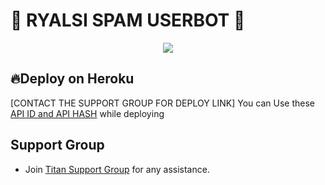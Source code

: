 # 🖤 RYALSI SPAM USERBOT 🖤

<p align="center">
  <img src="https://telegra.ph/file/3f8c90d8da0020b34c84d.jpg">
</p>

## 🔥Deploy on Heroku 
[CONTACT THE SUPPORT GROUP FOR DEPLOY LINK]
You can Use these [API ID and API HASH](https://t.me/TEAM_TITAN_OP) while deploying

## Support Group
   - Join [Titan Support Group](https://t.me/TEAM_TITAN_OP) for any assistance.

